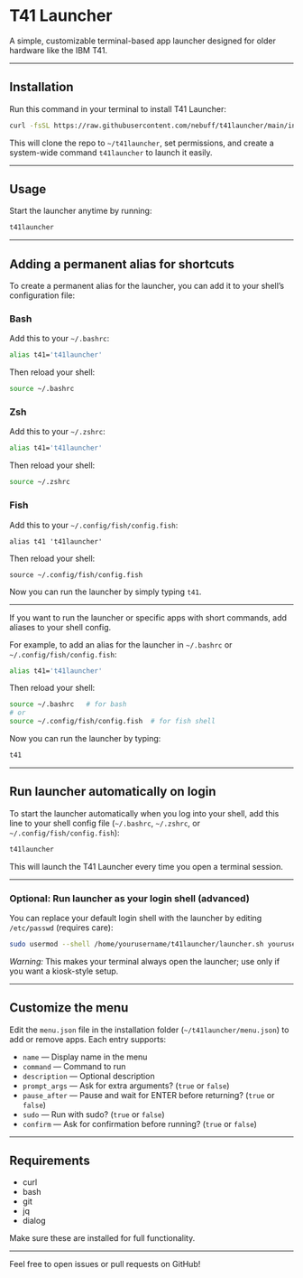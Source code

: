 # T41 Launcher

A simple, customizable terminal-based app launcher designed for older hardware like the IBM T41.

---

## Installation

Run this command in your terminal to install T41 Launcher:

```bash
curl -fsSL https://raw.githubusercontent.com/nebuff/t41launcher/main/installer.sh | sh
```

This will clone the repo to `~/t41launcher`, set permissions, and create a system-wide command `t41launcher` to launch it easily.

---

## Usage

Start the launcher anytime by running:

```bash
t41launcher
```

---

## Adding a permanent alias for shortcuts

To create a permanent alias for the launcher, you can add it to your shell’s configuration file:

### Bash

Add this to your `~/.bashrc`:

```bash
alias t41='t41launcher'
```

Then reload your shell:

```bash
source ~/.bashrc
```

### Zsh

Add this to your `~/.zshrc`:

```bash
alias t41='t41launcher'
```

Then reload your shell:

```bash
source ~/.zshrc
```

### Fish

Add this to your `~/.config/fish/config.fish`:

```fish
alias t41 't41launcher'
```

Then reload your shell:

```fish
source ~/.config/fish/config.fish
```

Now you can run the launcher by simply typing `t41`.

---


If you want to run the launcher or specific apps with short commands, add aliases to your shell config.

For example, to add an alias for the launcher in `~/.bashrc` or `~/.config/fish/config.fish`:

```bash
alias t41='t41launcher'
```

Then reload your shell:

```bash
source ~/.bashrc   # for bash
# or
source ~/.config/fish/config.fish  # for fish shell
```

Now you can run the launcher by typing:

```bash
t41
```

---

## Run launcher automatically on login

To start the launcher automatically when you log into your shell, add this line to your shell config file (`~/.bashrc`, `~/.zshrc`, or `~/.config/fish/config.fish`):

```bash
t41launcher
```

This will launch the T41 Launcher every time you open a terminal session.

---

### Optional: Run launcher as your login shell (advanced)

You can replace your default login shell with the launcher by editing `/etc/passwd` (requires care):

```bash
sudo usermod --shell /home/yourusername/t41launcher/launcher.sh yourusername
```

*Warning:* This makes your terminal always open the launcher; use only if you want a kiosk-style setup.

---

## Customize the menu

Edit the `menu.json` file in the installation folder (`~/t41launcher/menu.json`) to add or remove apps. Each entry supports:

- `name` — Display name in the menu  
- `command` — Command to run  
- `description` — Optional description  
- `prompt_args` — Ask for extra arguments? (`true` or `false`)  
- `pause_after` — Pause and wait for ENTER before returning? (`true` or `false`)  
- `sudo` — Run with sudo? (`true` or `false`)  
- `confirm` — Ask for confirmation before running? (`true` or `false`)

---

## Requirements

- curl
- bash  
- git  
- jq  
- dialog

Make sure these are installed for full functionality.

---

Feel free to open issues or pull requests on GitHub!
